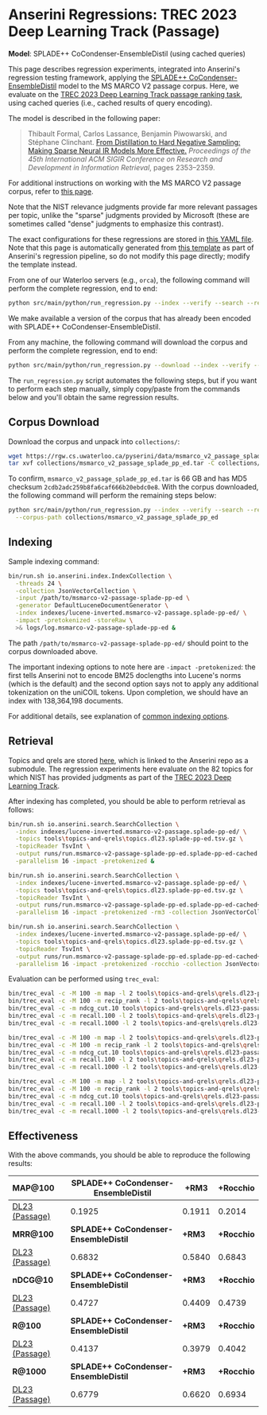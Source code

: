 # Anserini Regressions: TREC 2023 Deep Learning Track (Passage)

**Model**: SPLADE++ CoCondenser-EnsembleDistil (using cached queries)

This page describes regression experiments, integrated into Anserini's regression testing framework, applying the [SPLADE++ CoCondenser-EnsembleDistil](https://huggingface.co/naver/splade-cocondenser-ensembledistil) model to the MS MARCO V2 passage corpus.
Here, we evaluate on the [TREC 2023 Deep Learning Track passage ranking task](https://trec.nist.gov/data/deep2023.html), using cached queries (i.e., cached results of query encoding).

The model is described in the following paper:

> Thibault Formal, Carlos Lassance, Benjamin Piwowarski, and Stéphane Clinchant. [From Distillation to Hard Negative Sampling: Making Sparse Neural IR Models More Effective.](https://dl.acm.org/doi/10.1145/3477495.3531857) _Proceedings of the 45th International ACM SIGIR Conference on Research and Development in Information Retrieval_, pages 2353–2359.

For additional instructions on working with the MS MARCO V2 passage corpus, refer to [this page](../../docs/experiments-msmarco-v2.md).

Note that the NIST relevance judgments provide far more relevant passages per topic, unlike the "sparse" judgments provided by Microsoft (these are sometimes called "dense" judgments to emphasize this contrast).

The exact configurations for these regressions are stored in [this YAML file](../../src/main/resources/regression/dl23-passage.splade-pp-ed.cached.yaml).
Note that this page is automatically generated from [this template](../../src/main/resources/docgen/templates/dl23-passage.splade-pp-ed.cached.template) as part of Anserini's regression pipeline, so do not modify this page directly; modify the template instead.

From one of our Waterloo servers (e.g., `orca`), the following command will perform the complete regression, end to end:

```bash
python src/main/python/run_regression.py --index --verify --search --regression dl23-passage.splade-pp-ed.cached
```

We make available a version of the corpus that has already been encoded with SPLADE++ CoCondenser-EnsembleDistil.

From any machine, the following command will download the corpus and perform the complete regression, end to end:

```bash
python src/main/python/run_regression.py --download --index --verify --search --regression dl23-passage.splade-pp-ed.cached
```

The `run_regression.py` script automates the following steps, but if you want to perform each step manually, simply copy/paste from the commands below and you'll obtain the same regression results.

## Corpus Download

Download the corpus and unpack into `collections/`:

```bash
wget https://rgw.cs.uwaterloo.ca/pyserini/data/msmarco_v2_passage_splade_pp_ed.tar -P collections/
tar xvf collections/msmarco_v2_passage_splade_pp_ed.tar -C collections/
```

To confirm, `msmarco_v2_passage_splade_pp_ed.tar` is 66 GB and has MD5 checksum `2cdb2adc259b8fa6caf666b20ebdc0e8`.
With the corpus downloaded, the following command will perform the remaining steps below:

```bash
python src/main/python/run_regression.py --index --verify --search --regression dl23-passage.splade-pp-ed.cached \
  --corpus-path collections/msmarco_v2_passage_splade_pp_ed
```

## Indexing

Sample indexing command:

```bash
bin/run.sh io.anserini.index.IndexCollection \
  -threads 24 \
  -collection JsonVectorCollection \
  -input /path/to/msmarco-v2-passage-splade-pp-ed \
  -generator DefaultLuceneDocumentGenerator \
  -index indexes/lucene-inverted.msmarco-v2-passage.splade-pp-ed/ \
  -impact -pretokenized -storeRaw \
  >& logs/log.msmarco-v2-passage-splade-pp-ed &
```

The path `/path/to/msmarco-v2-passage-splade-pp-ed/` should point to the corpus downloaded above.

The important indexing options to note here are `-impact -pretokenized`: the first tells Anserini not to encode BM25 doclengths into Lucene's norms (which is the default) and the second option says not to apply any additional tokenization on the uniCOIL tokens.
Upon completion, we should have an index with 138,364,198 documents.

For additional details, see explanation of [common indexing options](../../docs/common-indexing-options.md).

## Retrieval

Topics and qrels are stored [here](https://github.com/castorini/anserini-tools/tree/master/topics-and-qrels), which is linked to the Anserini repo as a submodule.
The regression experiments here evaluate on the 82 topics for which NIST has provided judgments as part of the [TREC 2023 Deep Learning Track](https://trec.nist.gov/data/deep2023.html).

After indexing has completed, you should be able to perform retrieval as follows:

```bash
bin/run.sh io.anserini.search.SearchCollection \
  -index indexes/lucene-inverted.msmarco-v2-passage.splade-pp-ed/ \
  -topics tools\topics-and-qrels\topics.dl23.splade-pp-ed.tsv.gz \
  -topicReader TsvInt \
  -output runs/run.msmarco-v2-passage-splade-pp-ed.splade-pp-ed-cached.topics.dl23.splade-pp-ed.txt \
  -parallelism 16 -impact -pretokenized &

bin/run.sh io.anserini.search.SearchCollection \
  -index indexes/lucene-inverted.msmarco-v2-passage.splade-pp-ed/ \
  -topics tools\topics-and-qrels\topics.dl23.splade-pp-ed.tsv.gz \
  -topicReader TsvInt \
  -output runs/run.msmarco-v2-passage-splade-pp-ed.splade-pp-ed-cached+rm3.topics.dl23.splade-pp-ed.txt \
  -parallelism 16 -impact -pretokenized -rm3 -collection JsonVectorCollection &

bin/run.sh io.anserini.search.SearchCollection \
  -index indexes/lucene-inverted.msmarco-v2-passage.splade-pp-ed/ \
  -topics tools\topics-and-qrels\topics.dl23.splade-pp-ed.tsv.gz \
  -topicReader TsvInt \
  -output runs/run.msmarco-v2-passage-splade-pp-ed.splade-pp-ed-cached+rocchio.topics.dl23.splade-pp-ed.txt \
  -parallelism 16 -impact -pretokenized -rocchio -collection JsonVectorCollection &
```

Evaluation can be performed using `trec_eval`:

```bash
bin/trec_eval -c -M 100 -m map -l 2 tools\topics-and-qrels\qrels.dl23-passage.txt runs/run.msmarco-v2-passage-splade-pp-ed.splade-pp-ed-cached.topics.dl23.splade-pp-ed.txt
bin/trec_eval -c -M 100 -m recip_rank -l 2 tools\topics-and-qrels\qrels.dl23-passage.txt runs/run.msmarco-v2-passage-splade-pp-ed.splade-pp-ed-cached.topics.dl23.splade-pp-ed.txt
bin/trec_eval -c -m ndcg_cut.10 tools\topics-and-qrels\qrels.dl23-passage.txt runs/run.msmarco-v2-passage-splade-pp-ed.splade-pp-ed-cached.topics.dl23.splade-pp-ed.txt
bin/trec_eval -c -m recall.100 -l 2 tools\topics-and-qrels\qrels.dl23-passage.txt runs/run.msmarco-v2-passage-splade-pp-ed.splade-pp-ed-cached.topics.dl23.splade-pp-ed.txt
bin/trec_eval -c -m recall.1000 -l 2 tools\topics-and-qrels\qrels.dl23-passage.txt runs/run.msmarco-v2-passage-splade-pp-ed.splade-pp-ed-cached.topics.dl23.splade-pp-ed.txt

bin/trec_eval -c -M 100 -m map -l 2 tools\topics-and-qrels\qrels.dl23-passage.txt runs/run.msmarco-v2-passage-splade-pp-ed.splade-pp-ed-cached+rm3.topics.dl23.splade-pp-ed.txt
bin/trec_eval -c -M 100 -m recip_rank -l 2 tools\topics-and-qrels\qrels.dl23-passage.txt runs/run.msmarco-v2-passage-splade-pp-ed.splade-pp-ed-cached+rm3.topics.dl23.splade-pp-ed.txt
bin/trec_eval -c -m ndcg_cut.10 tools\topics-and-qrels\qrels.dl23-passage.txt runs/run.msmarco-v2-passage-splade-pp-ed.splade-pp-ed-cached+rm3.topics.dl23.splade-pp-ed.txt
bin/trec_eval -c -m recall.100 -l 2 tools\topics-and-qrels\qrels.dl23-passage.txt runs/run.msmarco-v2-passage-splade-pp-ed.splade-pp-ed-cached+rm3.topics.dl23.splade-pp-ed.txt
bin/trec_eval -c -m recall.1000 -l 2 tools\topics-and-qrels\qrels.dl23-passage.txt runs/run.msmarco-v2-passage-splade-pp-ed.splade-pp-ed-cached+rm3.topics.dl23.splade-pp-ed.txt

bin/trec_eval -c -M 100 -m map -l 2 tools\topics-and-qrels\qrels.dl23-passage.txt runs/run.msmarco-v2-passage-splade-pp-ed.splade-pp-ed-cached+rocchio.topics.dl23.splade-pp-ed.txt
bin/trec_eval -c -M 100 -m recip_rank -l 2 tools\topics-and-qrels\qrels.dl23-passage.txt runs/run.msmarco-v2-passage-splade-pp-ed.splade-pp-ed-cached+rocchio.topics.dl23.splade-pp-ed.txt
bin/trec_eval -c -m ndcg_cut.10 tools\topics-and-qrels\qrels.dl23-passage.txt runs/run.msmarco-v2-passage-splade-pp-ed.splade-pp-ed-cached+rocchio.topics.dl23.splade-pp-ed.txt
bin/trec_eval -c -m recall.100 -l 2 tools\topics-and-qrels\qrels.dl23-passage.txt runs/run.msmarco-v2-passage-splade-pp-ed.splade-pp-ed-cached+rocchio.topics.dl23.splade-pp-ed.txt
bin/trec_eval -c -m recall.1000 -l 2 tools\topics-and-qrels\qrels.dl23-passage.txt runs/run.msmarco-v2-passage-splade-pp-ed.splade-pp-ed-cached+rocchio.topics.dl23.splade-pp-ed.txt
```

## Effectiveness

With the above commands, you should be able to reproduce the following results:

| **MAP@100**                                                                                                  | **SPLADE++ CoCondenser-EnsembleDistil**| **+RM3**  | **+Rocchio**|
|:-------------------------------------------------------------------------------------------------------------|-----------|-----------|-----------|
| [DL23 (Passage)](https://microsoft.github.io/msmarco/TREC-Deep-Learning)                                     | 0.1925    | 0.1911    | 0.2014    |
| **MRR@100**                                                                                                  | **SPLADE++ CoCondenser-EnsembleDistil**| **+RM3**  | **+Rocchio**|
| [DL23 (Passage)](https://microsoft.github.io/msmarco/TREC-Deep-Learning)                                     | 0.6832    | 0.5840    | 0.6843    |
| **nDCG@10**                                                                                                  | **SPLADE++ CoCondenser-EnsembleDistil**| **+RM3**  | **+Rocchio**|
| [DL23 (Passage)](https://microsoft.github.io/msmarco/TREC-Deep-Learning)                                     | 0.4727    | 0.4409    | 0.4739    |
| **R@100**                                                                                                    | **SPLADE++ CoCondenser-EnsembleDistil**| **+RM3**  | **+Rocchio**|
| [DL23 (Passage)](https://microsoft.github.io/msmarco/TREC-Deep-Learning)                                     | 0.4137    | 0.3979    | 0.4042    |
| **R@1000**                                                                                                   | **SPLADE++ CoCondenser-EnsembleDistil**| **+RM3**  | **+Rocchio**|
| [DL23 (Passage)](https://microsoft.github.io/msmarco/TREC-Deep-Learning)                                     | 0.6779    | 0.6620    | 0.6934    |
